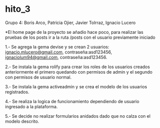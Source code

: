 # hito_3

Grupo 4: Boris Arco, Patricia Ojier, Javier Tolrraz, Ignacio Lucero

*El home page de la proyecto se añadio hace poco, para realizar las pruebas de los posts ir a la ruta /posts con el usuario previamente iniciado

1.- Se agrega la gema devise y se crean 2 usuarios: ignacio.mlucero@gmail.com, contraseña:asd123456, ignaciolum94@gmail.com, contraseña:asd123456. 

2.- Se instala la gema rolify para crear los roles de los usuarios creados anteriormente el primero quedando con permisos de admin y el segundo con permisos de usuario normal.

3.- Se instala la gema activeadmin y se crea el modelo de los usuarios registrados.

4.- Se realiza la logica de funcionamiento dependiendo de usuario ingresado a la plataforma.

5.- Se decide no realizar formularios anidados dado que no calza con el modelo descrito. 
